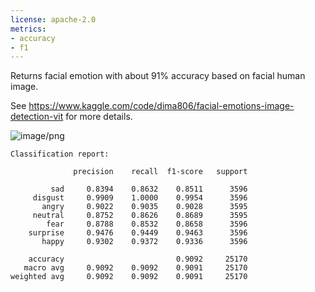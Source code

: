 ```yaml
---
license: apache-2.0
metrics:
- accuracy
- f1
---
```

Returns facial emotion with about 91% accuracy based on facial human image.

See https://www.kaggle.com/code/dima806/facial-emotions-image-detection-vit for more details.

![image/png](https://cdn-uploads.huggingface.co/production/uploads/6449300e3adf50d864095b90/dr6xp-8bjXk0TqXfJaBDn.png)

```
Classification report:

              precision    recall  f1-score   support

         sad     0.8394    0.8632    0.8511      3596
     disgust     0.9909    1.0000    0.9954      3596
       angry     0.9022    0.9035    0.9028      3595
     neutral     0.8752    0.8626    0.8689      3595
        fear     0.8788    0.8532    0.8658      3596
    surprise     0.9476    0.9449    0.9463      3596
       happy     0.9302    0.9372    0.9336      3596

    accuracy                         0.9092     25170
   macro avg     0.9092    0.9092    0.9091     25170
weighted avg     0.9092    0.9092    0.9091     25170
```